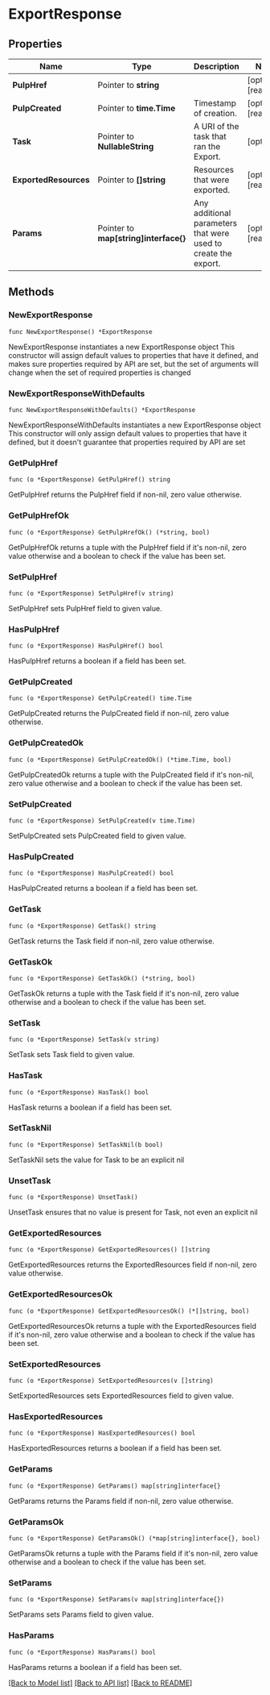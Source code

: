 # ExportResponse

## Properties

Name | Type | Description | Notes
------------ | ------------- | ------------- | -------------
**PulpHref** | Pointer to **string** |  | [optional] [readonly] 
**PulpCreated** | Pointer to **time.Time** | Timestamp of creation. | [optional] [readonly] 
**Task** | Pointer to **NullableString** | A URI of the task that ran the Export. | [optional] 
**ExportedResources** | Pointer to **[]string** | Resources that were exported. | [optional] [readonly] 
**Params** | Pointer to **map[string]interface{}** | Any additional parameters that were used to create the export. | [optional] [readonly] 

## Methods

### NewExportResponse

`func NewExportResponse() *ExportResponse`

NewExportResponse instantiates a new ExportResponse object
This constructor will assign default values to properties that have it defined,
and makes sure properties required by API are set, but the set of arguments
will change when the set of required properties is changed

### NewExportResponseWithDefaults

`func NewExportResponseWithDefaults() *ExportResponse`

NewExportResponseWithDefaults instantiates a new ExportResponse object
This constructor will only assign default values to properties that have it defined,
but it doesn't guarantee that properties required by API are set

### GetPulpHref

`func (o *ExportResponse) GetPulpHref() string`

GetPulpHref returns the PulpHref field if non-nil, zero value otherwise.

### GetPulpHrefOk

`func (o *ExportResponse) GetPulpHrefOk() (*string, bool)`

GetPulpHrefOk returns a tuple with the PulpHref field if it's non-nil, zero value otherwise
and a boolean to check if the value has been set.

### SetPulpHref

`func (o *ExportResponse) SetPulpHref(v string)`

SetPulpHref sets PulpHref field to given value.

### HasPulpHref

`func (o *ExportResponse) HasPulpHref() bool`

HasPulpHref returns a boolean if a field has been set.

### GetPulpCreated

`func (o *ExportResponse) GetPulpCreated() time.Time`

GetPulpCreated returns the PulpCreated field if non-nil, zero value otherwise.

### GetPulpCreatedOk

`func (o *ExportResponse) GetPulpCreatedOk() (*time.Time, bool)`

GetPulpCreatedOk returns a tuple with the PulpCreated field if it's non-nil, zero value otherwise
and a boolean to check if the value has been set.

### SetPulpCreated

`func (o *ExportResponse) SetPulpCreated(v time.Time)`

SetPulpCreated sets PulpCreated field to given value.

### HasPulpCreated

`func (o *ExportResponse) HasPulpCreated() bool`

HasPulpCreated returns a boolean if a field has been set.

### GetTask

`func (o *ExportResponse) GetTask() string`

GetTask returns the Task field if non-nil, zero value otherwise.

### GetTaskOk

`func (o *ExportResponse) GetTaskOk() (*string, bool)`

GetTaskOk returns a tuple with the Task field if it's non-nil, zero value otherwise
and a boolean to check if the value has been set.

### SetTask

`func (o *ExportResponse) SetTask(v string)`

SetTask sets Task field to given value.

### HasTask

`func (o *ExportResponse) HasTask() bool`

HasTask returns a boolean if a field has been set.

### SetTaskNil

`func (o *ExportResponse) SetTaskNil(b bool)`

 SetTaskNil sets the value for Task to be an explicit nil

### UnsetTask
`func (o *ExportResponse) UnsetTask()`

UnsetTask ensures that no value is present for Task, not even an explicit nil
### GetExportedResources

`func (o *ExportResponse) GetExportedResources() []string`

GetExportedResources returns the ExportedResources field if non-nil, zero value otherwise.

### GetExportedResourcesOk

`func (o *ExportResponse) GetExportedResourcesOk() (*[]string, bool)`

GetExportedResourcesOk returns a tuple with the ExportedResources field if it's non-nil, zero value otherwise
and a boolean to check if the value has been set.

### SetExportedResources

`func (o *ExportResponse) SetExportedResources(v []string)`

SetExportedResources sets ExportedResources field to given value.

### HasExportedResources

`func (o *ExportResponse) HasExportedResources() bool`

HasExportedResources returns a boolean if a field has been set.

### GetParams

`func (o *ExportResponse) GetParams() map[string]interface{}`

GetParams returns the Params field if non-nil, zero value otherwise.

### GetParamsOk

`func (o *ExportResponse) GetParamsOk() (*map[string]interface{}, bool)`

GetParamsOk returns a tuple with the Params field if it's non-nil, zero value otherwise
and a boolean to check if the value has been set.

### SetParams

`func (o *ExportResponse) SetParams(v map[string]interface{})`

SetParams sets Params field to given value.

### HasParams

`func (o *ExportResponse) HasParams() bool`

HasParams returns a boolean if a field has been set.


[[Back to Model list]](../README.md#documentation-for-models) [[Back to API list]](../README.md#documentation-for-api-endpoints) [[Back to README]](../README.md)


